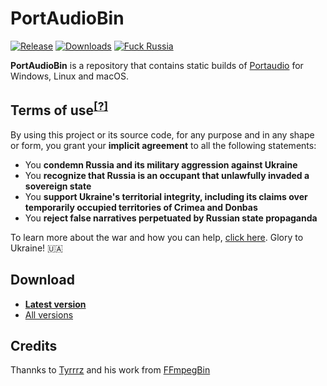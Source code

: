# PortAudioBin

[![Release](https://img.shields.io/github/release/xBaank/PortAudioBin.svg)](https://github.com/xBaank/PortAudioBin/releases)
[![Downloads](https://img.shields.io/github/downloads/xBaank/PortAudioBin/total.svg)](https://github.com/xBaank/PortAudioBin/releases)
[![Fuck Russia](https://img.shields.io/badge/fuck-russia-e4181c.svg?labelColor=000000)](https://twitter.com/tyrrrz/status/1495972128977571848)

**PortAudioBin** is a repository that contains static builds of [Portaudio](https://portaudio.com) for Windows, Linux and macOS.

## Terms of use<sup>[[?]](https://github.com/Tyrrrz/.github/blob/master/docs/why-so-political.md)</sup>

By using this project or its source code, for any purpose and in any shape or form, you grant your **implicit agreement** to all the following statements:

- You **condemn Russia and its military aggression against Ukraine**
- You **recognize that Russia is an occupant that unlawfully invaded a sovereign state**
- You **support Ukraine's territorial integrity, including its claims over temporarily occupied territories of Crimea and Donbas**
- You **reject false narratives perpetuated by Russian state propaganda**

To learn more about the war and how you can help, [click here](https://tyrrrz.me/ukraine). Glory to Ukraine! 🇺🇦

## Download

- **[Latest version](https://github.com/xBaank/PortAudioBin/releases/latest)**
- [All versions](https://github.com/xBaank/PortAudioBin/releases)

## Credits

Thannks to [Tyrrrz](https://github.com/Tyrrrz) and his work from [FFmpegBin](https://github.com/Tyrrrz/FFmpegBin)